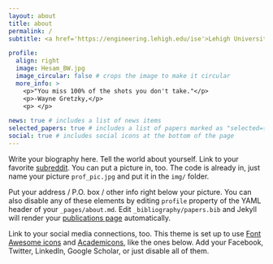```yaml
---
layout: about
title: about
permalink: /
subtitle: <a href='https://engineering.lehigh.edu/ise'>Lehigh University</a>. 200 W Packer Ave, Bethlehem, PA 18015.

profile:
  align: right
  image: Hesam_BW.jpg
  image_circular: false # crops the image to make it circular
  more_info: >
    <p>"You miss 100% of the shots you don't take."</p>
    <p>-Wayne Gretzky,</p>
    <p> </p>

news: true # includes a list of news items
selected_papers: true # includes a list of papers marked as "selected={true}"
social: true # includes social icons at the bottom of the page
---
```


Write your biography here. Tell the world about yourself. Link to your favorite [subreddit](http://reddit.com). You can put a picture in, too. The code is already in, just name your picture `prof_pic.jpg` and put it in the `img/` folder.

Put your address / P.O. box / other info right below your picture. You can also disable any of these elements by editing `profile` property of the YAML header of your `_pages/about.md`. Edit `_bibliography/papers.bib` and Jekyll will render your [publications page](/al-folio/publications/) automatically.

Link to your social media connections, too. This theme is set up to use [Font Awesome icons](https://fontawesome.com/) and [Academicons](https://jpswalsh.github.io/academicons/), like the ones below. Add your Facebook, Twitter, LinkedIn, Google Scholar, or just disable all of them.
